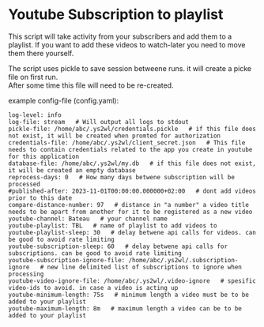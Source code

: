 # Youtube Subscription to playlist

This script will take activity from your subscribers and add them to a playlist.
If you want to add these videos to watch-later you need to move them there yourself.  

The script uses pickle to save session betweene runs. it will create a picke file on first run.  
After some time this file will need to be re-created.


example config-file (config.yaml):
```
log-level: info
log-file: stream   # Will output all logs to stdout
pickle-file: /home/abc/.ys2wl/credentials.pickle   # if this file does not exist, it will be created when promted for authorization
credentials-file: /home/abc/.ys2wl/client_secret.json   # This file needs to contain credentials related to the app you create in youtube for this application
database-file: /home/abc/.ys2wl/my.db   # if this file does not exist, it will be created an empty database
reprocess-days: 0   # How many days betwene subscription will be processed
#published-after: 2023-11-01T00:00:00.000000+02:00   # dont add videos prior to this date
compare-distance-number: 97   # distance in "a number" a video title needs to be apart from another for it to be registered as a new video
youtube-channel: Bateau   # your channel name
youtube-playlist: TBL   # name of playlist to add videos to
youtube-playlist-sleep: 30   # delay betwene api calls for videos. can be good to avoid rate limiting
youtube-subscription-sleep: 60   # delay betwene api calls for subscriptions. can be good to avoid rate limiting
youtube-subscription-ignore-file: /home/abc/.ys2wl/.subscription-ignore   # new line delimited list of subscriptions to ignore when processing
youtube-video-ignore-file: /home/abc/.ys2wl/.video-ignore   # spesific video-ids to avoid. in case a video is acting up
youtube-minimum-length: 75s   # minimum length a video must be to be added to your playlist
youtube-maximum-length: 8m   # maximum length a video can be to be added to your playlist
```

